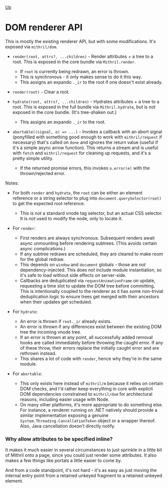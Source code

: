 [*Up*](README.md)

# DOM renderer API

This is mostly the existing renderer API, but with some modifications. It's exposed via `mithril/dom`.

- `render(root, attrs?, ...children)` - Render attributes + a tree to a root. This is exposed in the core bundle via `Mithril.render`.
	- If `root` is currently being redrawn, an error is thrown.
	- This is synchronous - it only makes sense to do it this way.
	- This assigns an expando `._ir` to the root if one doesn't exist already.

- `render(root)` - Clear a root.

- `hydrate(root, attrs?, ...children)` - Hydrates attributes + a tree to a root. This is exposed in the full bundle via `Mithril.hydrate`, but is *not* exposed in the core bundle. (It's tree-shaken out.)
	- This assigns an expando `._ir` to the root.

- `abortable((signal, o) => ...)` - Invokes a callback with an abort signal (ponyfilled with something good enough to work with `mithril/request` if necessary) that's called on `done` and ignores the return value (useful if it's a simple async arrow function). This returns a stream and is useful with `fetch` and `mithril/request` for cleaning up requests, and it's a pretty simple utility.
	- If the returned promise errors, this invokes `o.error(e)` with the thrown/rejected error.

Notes:

- For both `render` and `hydrate`, the `root` can be either an element reference or a string selector to plug into `document.querySelector(root)` to get the expected root reference.
	- This is *not* a standard vnode tag selector, but an actual CSS selector. It is *not* used to modify the node, only to locate it.

- For `render`:
	- First renders are always synchronous. Subsequent renders await async unmounting before rendering subtrees. (This avoids certain async complications.)
	- If any subtree redraws are scheduled, they are cleared to make room for the global redraw.
	- This depends on `window` and `document` globals - those are *not* dependency-injected. This does *not* include module instantiation, so it's safe to load without side effects on server-side.
	- Callbacks are deduplicated via `requestAnimationFrame` on update, requesting a time slot to update the DOM tree before committing. This is intentionally coupled to the renderer as it has some non-trivial deduplication logic to ensure trees get merged with their ancestors when their updates get scheduled.

- For `hydrate`:
	- An error is thrown if `root._ir` already exists.
	- An error is thrown if any differences exist between the existing DOM tree the incoming vnode tree.
	- If an error is thrown at any point, all successfully added removal hooks are called immediately before throwing the caught error. If any of these throw, their errors replace the initially caught error and are rethrown instead.
	- This shares a lot of code with `render`, hence why they're in the same module.

- For `abortable`:
	- This only exists here instead of `mithril/m` because it relies on certain DOM checks, and I'd rather keep everything in core with explicit DOM dependencies constrained to `mithril/dom` for architectural reasons, including easier usage with Node.
	- On many other platforms, it's more appropriate to do something else. For instance, a renderer running on .NET natively should provide a similar implementation exposing a genuine `System.Threading.CancellationToken` object or a wrapper thereof. Also, Java cancellation doesn't directly notify.

### Why allow attributes to be specified inline?

It makes it much easier in several circumstances to just sprinkle in a little bit of Mithril onto a page, since you could just render some attributes. It also makes a few things like portals a little easier to come by.

And from a code standpoint, it's not hard - it's as easy as just moving the internal entry point from a retained unkeyed fragment to a retained unkeyed element.
